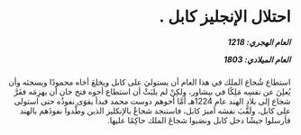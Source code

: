 <h1 dir="rtl">احتلال الإنجليز كابل .</h1>

<h5 dir="rtl">العام الهجري:  1218

العام الميلادي: 1803

</h5>

<p dir="rtl">استطاع شُجاع الملك في هذا العام أن يستوليَ على كابل ويخلعَ أخاه محمودًا ويسجنَه وأن يُعلِنَ عن نفسِه مَلِكًا في بيشاور، ولكِنْ لم يلبَثْ أن استطاع أخوه فتح خان أن يهزِمَه ففَرَّ شجاع إلى بلادِ الهند عام 1224هـ أمَّا أخوهم دوست محمد فبدأ يقوَى نفوذُه حتى استولى على كابل، ولَقَّبَ نفسَه أميرَ كابل، فاستنجد شجاعٌ بالإنكليز الذين وطَّدوا نفوذَهم بالهند فأرسلوا جيشًا دخل كابل ونصَبوا شجاعَ الملك حاكِمًا عليها.</p></br>
